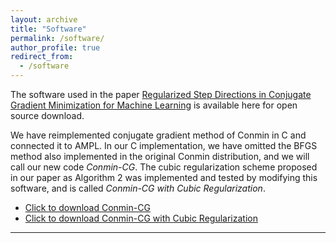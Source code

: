 ```yaml
---
layout: archive
title: "Software"
permalink: /software/
author_profile: true
redirect_from:
  - /software
---
```


The software used in the paper  <a href="/files/RegularizedCGMforML_v1.pdf" target="_blank">Regularized Step Directions in Conjugate Gradient Minimization for Machine Learning</a> is available here for open source download.

We have reimplemented conjugate gradient method of Conmin in C and connected it to AMPL.  In our C implementation, we have omitted the BFGS method also implemented in the original Conmin distribution, and we will call our new code *Conmin-CG*. The cubic regularization scheme proposed in our paper as Algorithm 2 was implemented and tested by modifying this software, and is called *Conmin-CG with Cubic Regularization*.

- <a href="/files/Conmin-CG.zip" target="_blank">Click to download Conmin-CG </a>
- <a href="/files/Conmin-CG with Cubic Regularization.zip" target="_blank">Click to download Conmin-CG with Cubic Regularization</a>


---